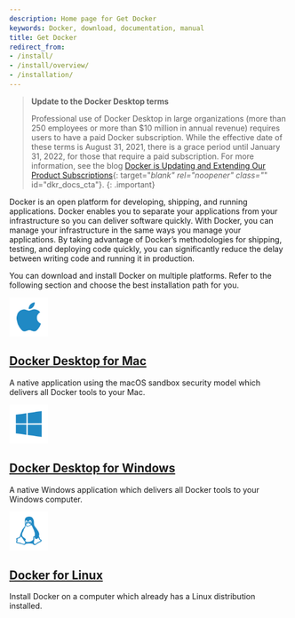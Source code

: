 ```yaml
---
description: Home page for Get Docker
keywords: Docker, download, documentation, manual
title: Get Docker
redirect_from:
- /install/
- /install/overview/
- /installation/
---
```


> **Update to the Docker Desktop terms**
>
> Professional use of Docker Desktop in large organizations (more than 250 employees or more than $10 million in annual revenue) requires users to have a paid Docker subscription. While the effective date of these terms is August 31, 2021, there is a grace period until January 31, 2022, for those that require a paid subscription. For more information, see the blog [Docker is Updating and Extending Our Product Subscriptions](https://www.docker.com/blog/updating-product-subscriptions/){: target="_blank" rel="noopener" class="_" id="dkr_docs_cta"}.
{: .important}

Docker is an open platform for developing, shipping, and running applications.
Docker enables you to separate your applications from your infrastructure so you
can deliver software quickly. With Docker, you can manage your infrastructure in
the same ways you manage your applications. By taking advantage of Docker’s
methodologies for shipping, testing, and deploying code quickly, you can
significantly reduce the delay between writing code and running it in production.

You can download and install Docker on multiple platforms. Refer to the following
section and choose the best installation path for you.

<div class="component-container">
    <!--start row-->
    <div class="row">
        <div class="col-xs-12 col-sm-12 col-md-12 col-lg-4 block">
            <div class="component">
                <div class="component-icon">
                    <a href="/desktop/mac/install/"><img src="/images/apple_48.svg" alt="Docker Desktop for Mac" width="70" height="70"></a>
                </div>
                <h2 id="docker-for-mac"><a href="/desktop/mac/install/">Docker Desktop for Mac</a></h2>
                <p>A native application using the macOS sandbox security model which delivers all Docker tools to your Mac.</p>
            </div>
        </div>
        <div class="col-xs-12 col-sm-12 col-md-12 col-lg-4 block">
            <div class="component">
                <div class="component-icon">
                    <a href="/desktop/windows/install/"><img src="/images/windows_48.svg" alt="Docker Desktop for Windows" width="70" height="70"></a>
                </div>
                <h2 id="docker-for-windows/install/"><a href="/desktop/windows/install/">Docker Desktop for Windows</a></h2>
                <p>A native Windows application which delivers all Docker tools to your Windows computer.</p>
            </div>
        </div>
        <div class="col-xs-12 col-sm-12 col-md-12 col-lg-4 block">
            <div class="component">
                <div class="component-icon">
                    <a href="/engine/install/"><img src="/images/linux_48.svg" alt="Docker for Linux" width="70" height="70"></a>
                </div>
                <h2 id="docker-for-linux"><a href="/engine/install/">Docker for Linux</a></h2>
                <p>Install Docker on a computer which already has a Linux distribution installed.</p>
            </div>
        </div>
    </div>
</div>
